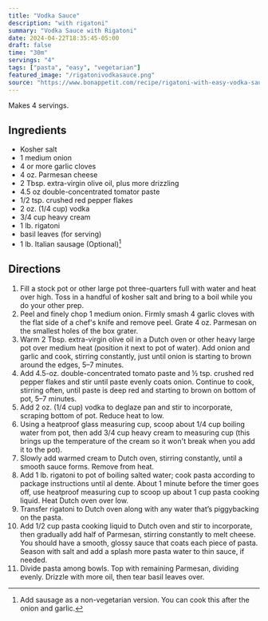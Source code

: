 ```yaml
---
title: "Vodka Sauce"
description: "with rigatoni"
summary: "Vodka Sauce with Rigatoni"
date: 2024-04-22T18:35:45-05:00
draft: false
time: "30m"
servings: "4"
tags: ["pasta", "easy", "vegetarian"]
featured_image: "/rigatonivodkasauce.png"
source: "https://www.bonappetit.com/recipe/rigatoni-with-easy-vodka-sauce"
---
```


Makes 4 servings.

## Ingredients

- Kosher salt
- 1 medium onion
- 4 or more garlic cloves
- 4 oz. Parmesan cheese
- 2 Tbsp. extra-virgin olive oil, plus more drizzling
- 4.5 oz double-concentrated tomator paste
- 1/2 tsp. crushed red pepper flakes
- 2 oz. (1/4 cup) vodka
- 3/4 cup heavy cream
- 1 lb. rigatoni
- basil leaves (for serving)
- 1 lb. Italian sausage (Optional)[^1]

## Directions

1. Fill a stock pot or other large pot three-quarters full with water and heat over high. Toss in a handful of kosher salt and bring to a boil while you do your other prep. 
2. Peel and finely chop 1 medium onion. Firmly smash 4 garlic cloves with the flat side of a chef's knife and remove peel. Grate 4 oz. Parmesan on the smallest holes of the box grater.
3. Warm 2 Tbsp. extra-virgin olive oil in a Dutch oven or other heavy large pot over medium heat (position it next to pot of water). Add onion and garlic and cook, stirring constantly, just until onion is starting to brown around the edges, 5–7 minutes.
4. Add 4.5-oz. double-concentrated tomato paste and ½ tsp. crushed red pepper flakes and stir until paste evenly coats onion. Continue to cook, stirring often, until paste is deep red and starting to brown on bottom of pot, 5–7 minutes.
5. Add 2 oz. (1/4 cup) vodka to deglaze pan and stir to incorporate, scraping bottom of pot. Reduce heat to low.
6. Using a heatproof glass measuring cup, scoop about 1/4 cup boiling water from pot, then add 3/4 cup heavy cream to measuring cup (this brings up the temperature of the cream so it won't break when you add it to the pot).
7. Slowly add warmed cream to Dutch oven, stirring constantly, until a smooth sauce forms. Remove from heat.
8. Add 1 lb. rigatoni to pot of boiling salted water; cook pasta according to package instructions until al dente. About 1 minute before the timer goes off, use heatproof measuring cup to scoop up about 1 cup pasta cooking liquid. Heat Dutch oven over low.
9. Transfer rigatoni to Dutch oven along with any water that’s piggybacking on the pasta.
10. Add 1/2 cup pasta cooking liquid to Dutch oven and stir to incorporate, then gradually add half of Parmesan, stirring constantly to melt cheese. You should have a smooth, glossy sauce that coats each piece of pasta. Season with salt and add a splash more pasta water to thin sauce, if needed.
11. Divide pasta among bowls. Top with remaining Parmesan, dividing evenly. Drizzle with more oil, then tear basil leaves over.

[^1]: Add sausage as a non-vegetarian version. You can cook this after the onion and garlic.